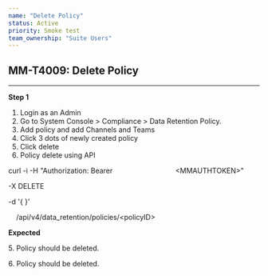 ```yaml
---
name: "Delete Policy"
status: Active
priority: Smoke test
team_ownership: "Suite Users"
---
```


## MM-T4009: Delete Policy

---

**Step 1**

1. Login as an Admin
2. Go to System Console > Compliance > Data Retention Policy.
3. Add policy and add Channels and Teams
4. Click 3 dots of newly created policy
5. Click delete
6. Policy delete using API 

curl -i -H "Authorization: Bearer                                \<MMAUTHTOKEN>" 

\-X DELETE 

\-d '{ }’

    /api/v4/data\_retention/policies/\<policyID>

**Expected**

5\. Policy should be deleted.

6\. Policy should be deleted.
